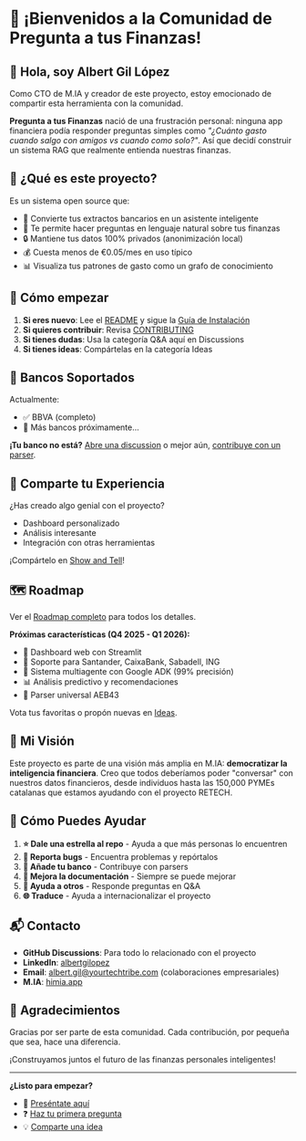 # 🎉 ¡Bienvenidos a la Comunidad de Pregunta a tus Finanzas!

## 👋 Hola, soy Albert Gil López

Como CTO de M.IA y creador de este proyecto, estoy emocionado de compartir esta herramienta con la comunidad. 

**Pregunta a tus Finanzas** nació de una frustración personal: ninguna app financiera podía responder preguntas simples como *"¿Cuánto gasto cuando salgo con amigos vs cuando como solo?"*. Así que decidí construir un sistema RAG que realmente entienda nuestras finanzas.

## 🎯 ¿Qué es este proyecto?

Es un sistema open source que:
- 🤖 Convierte tus extractos bancarios en un asistente inteligente
- 💬 Te permite hacer preguntas en lenguaje natural sobre tus finanzas
- 🔒 Mantiene tus datos 100% privados (anonimización local)
- 💰 Cuesta menos de €0.05/mes en uso típico
- 📊 Visualiza tus patrones de gasto como un grafo de conocimiento

## 🚀 Cómo empezar

1. **Si eres nuevo**: Lee el [README](https://github.com/yourtechtribe/pregunta-a-tus-finanzas/blob/main/README.md) y sigue la [Guía de Instalación](https://github.com/yourtechtribe/pregunta-a-tus-finanzas/blob/main/docs/INSTALLATION.md)
2. **Si quieres contribuir**: Revisa [CONTRIBUTING](https://github.com/yourtechtribe/pregunta-a-tus-finanzas/blob/main/docs/CONTRIBUTING.md)
3. **Si tienes dudas**: Usa la categoría Q&A aquí en Discussions
4. **Si tienes ideas**: Compártelas en la categoría Ideas

## 🏦 Bancos Soportados

Actualmente:
- ✅ BBVA (completo)
- 🚧 Más bancos próximamente...

**¡Tu banco no está?** [Abre una discussion](https://github.com/yourtechtribe/pregunta-a-tus-finanzas/discussions/new/choose) o mejor aún, [contribuye con un parser](https://github.com/yourtechtribe/pregunta-a-tus-finanzas/issues/new?assignees=&labels=enhancement%2C+bank-parser&projects=&template=bank_parser.md&title=%5BPARSER%5D+A%C3%B1adir+soporte+para+%5BNOMBRE_BANCO%5D).

## 🎨 Comparte tu Experiencia

¿Has creado algo genial con el proyecto?
- Dashboard personalizado
- Análisis interesante
- Integración con otras herramientas

¡Compártelo en [Show and Tell](https://github.com/yourtechtribe/pregunta-a-tus-finanzas/discussions/new?category=show-and-tell)!

## 🗺️ Roadmap

Ver el [Roadmap completo](https://github.com/yourtechtribe/pregunta-a-tus-finanzas/blob/main/docs/ROADMAP.md) para todos los detalles.

**Próximas características (Q4 2025 - Q1 2026):**
- 📱 Dashboard web con Streamlit
- 🏦 Soporte para Santander, CaixaBank, Sabadell, ING
- 🤖 Sistema multiagente con Google ADK (99% precisión)
- 📊 Análisis predictivo y recomendaciones
- 🔄 Parser universal AEB43

Vota tus favoritas o propón nuevas en [Ideas](https://github.com/yourtechtribe/pregunta-a-tus-finanzas/discussions/new?category=ideas).

## 💭 Mi Visión

Este proyecto es parte de una visión más amplia en M.IA: **democratizar la inteligencia financiera**. Creo que todos deberíamos poder "conversar" con nuestros datos financieros, desde individuos hasta las 150,000 PYMEs catalanas que estamos ayudando con el proyecto RETECH.

## 🤝 Cómo Puedes Ayudar

1. **⭐ Dale una estrella al repo** - Ayuda a que más personas lo encuentren
2. **🐛 Reporta bugs** - Encuentra problemas y repórtalos
3. **🏦 Añade tu banco** - Contribuye con parsers
4. **📝 Mejora la documentación** - Siempre se puede mejorar
5. **💬 Ayuda a otros** - Responde preguntas en Q&A
6. **🌐 Traduce** - Ayuda a internacionalizar el proyecto

## 📬 Contacto

- **GitHub Discussions**: Para todo lo relacionado con el proyecto
- **LinkedIn**: [albertgilopez](https://linkedin.com/in/albertgilopez)
- **Email**: albert.gil@yourtechtribe.com (colaboraciones empresariales)
- **M.IA**: [himia.app](https://himia.app)

## 🙏 Agradecimientos

Gracias por ser parte de esta comunidad. Cada contribución, por pequeña que sea, hace una diferencia.

¡Construyamos juntos el futuro de las finanzas personales inteligentes!

---

**¿Listo para empezar?** 
- 💬 [Preséntate aquí](https://github.com/yourtechtribe/pregunta-a-tus-finanzas/discussions/new?category=General)
- ❓ [Haz tu primera pregunta](https://github.com/yourtechtribe/pregunta-a-tus-finanzas/discussions/new?category=Q%26A)
- 💡 [Comparte una idea](https://github.com/yourtechtribe/pregunta-a-tus-finanzas/discussions/new?category=Ideas)